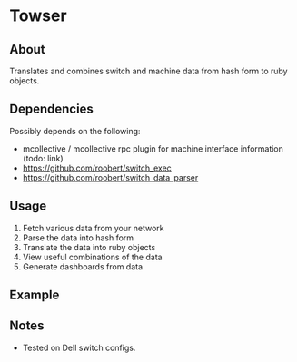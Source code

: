 # Towser

## About

Translates and combines switch and machine data from hash form to ruby objects.

## Dependencies

Possibly depends on the following:

* mcollective / mcollective rpc plugin for machine interface information (todo: link)
* https://github.com/roobert/switch_exec
* https://github.com/roobert/switch_data_parser


## Usage

1. Fetch various data from your network
2. Parse the data into hash form
3. Translate the data into ruby objects
4. View useful combinations of the data
5. Generate dashboards from data

## Example

## Notes

* Tested on Dell switch configs.
